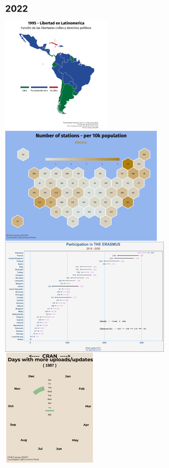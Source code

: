 
# 2022

<p float="middle">
<img src = "https://raw.githubusercontent.com/TJhon/30DayMapChallenge/main/plots/day6-8.gif" height = "350"/>
<a href="https://raw.githubusercontent.com/TJhon/TidyTuesday/main/plots/22-09-stations.gif"><img src="plots/22-09-stations.gif" height="350"/><a/>
<a href="https://raw.githubusercontent.com/TJhon/TidyTuesday/main/plots/22-10-erasmus.png"><img src="plots/22-10-erasmus.png" height="350"/><a/>
<a href="https://raw.githubusercontent.com/TJhon/TidyTuesday/main/plots/22-11-cran.gif"><img src="plots/22-11-cran.gif" height="350"/><a/>
</p>
